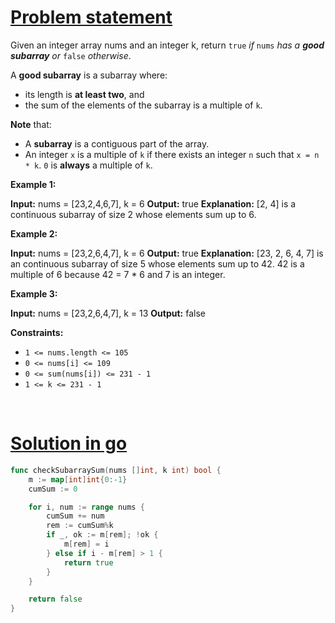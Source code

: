 # [Problem statement](https://leetcode.com/problems/continuous-subarray-sum)

Given an integer array nums and an integer k, return `true` _if_ `nums` _has a **good subarray** or_ `false` _otherwise_.

A **good subarray** is a subarray where:

* its length is **at least two**, and
* the sum of the elements of the subarray is a multiple of `k`.

**Note** that:

* A **subarray** is a contiguous part of the array.
* An integer `x` is a multiple of `k` if there exists an integer `n` such that `x = n * k`. `0` is **always** a multiple of `k`.

**Example 1:**


**Input:** nums = [23,2,4,6,7], k = 6
**Output:** true
**Explanation:** [2, 4] is a continuous subarray of size 2 whose elements sum up to 6.

**Example 2:**


**Input:** nums = [23,2,6,4,7], k = 6
**Output:** true
**Explanation:** [23, 2, 6, 4, 7] is an continuous subarray of size 5 whose elements sum up to 42.
42 is a multiple of 6 because 42 = 7 * 6 and 7 is an integer.

**Example 3:**


**Input:** nums = [23,2,6,4,7], k = 13
**Output:** false

**Constraints:**

* `1 <= nums.length <= 105`
* `0 <= nums[i] <= 109`
* `0 <= sum(nums[i]) <= 231 - 1`
* `1 <= k <= 231 - 1`

<br />

# [Solution in go](https://leetcode.com/submissions/detail/1147272685/)

```go
func checkSubarraySum(nums []int, k int) bool {
    m := map[int]int{0:-1}
    cumSum := 0

    for i, num := range nums {
        cumSum += num
        rem := cumSum%k
        if _, ok := m[rem]; !ok {
            m[rem] = i
        } else if i - m[rem] > 1 {
            return true
        }
    }

    return false
}
```